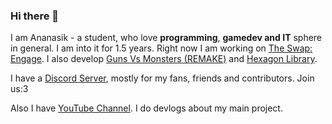 ### Hi there 👋

I am Ananasik - a student, who love <b>programming</b>, <b>gamedev and IT</b> sphere in general. I am into it for 1.5 years. Right now I am working on <a href="https://github.com/olegeer/The_Swap_Engage_Public">The Swap: Engage</a>. I also develop <a href="https://github.com/olegeer/Strategy">Guns Vs Monsters (REMAKE)</a> and <a href="https://github.com/olegeer/Hexagon">Hexagon Library</a>.

I have a <a href="https://discord.gg/HRB6KG8Xby">Discord Server</a>, mostly for my fans, friends and contributors. Join us:3

Also I have <a href="https://www.youtube.com/channel/UCeZG4B_HLpamjCuPPUj3gzA">YouTube Channel</a>. I do devlogs about my main project.
